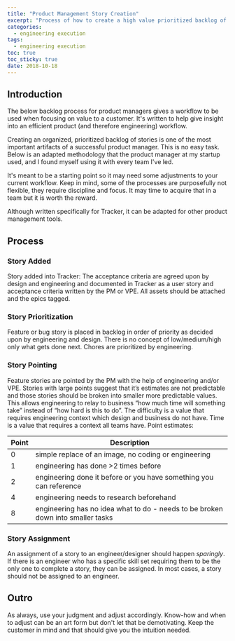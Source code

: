 ```yaml
---
title: "Product Management Story Creation" 
excerpt: "Process of how to create a high value prioritized backlog of understandable stories "
categories:
  - engineering execution
tags:
  - engineering execution
toc: true
toc_sticky: true
date: 2018-10-18
---
```

## Introduction
The below backlog process for product managers gives a workflow to be used when focusing on value to a customer. It's written to help give insight into an efficient product (and therefore engineering) workflow.

Creating an organized, prioritized backlog of stories is one of the most important artifacts of a successful product manager. This is no easy task. Below is an adapted methodology that the product manager at my startup used, and I found myself using it with every team I've led.

It's meant to be a starting point so it may need some adjustments to your current workflow. Keep in mind, some of the processes are purposefully not flexible, they require discipline and focus. It may time to acquire that in a team but it is worth the reward.

Although written specifically for Tracker, it can be adapted for other product management tools.

## Process
### Story Added
Story added into Tracker: The acceptance criteria are agreed upon by design and engineering and documented in Tracker as a user story and acceptance criteria written by the PM or VPE. All assets should be attached and the epics tagged.

### Story Prioritization
Feature or bug story is placed in backlog in order of priority as decided upon by engineering and design. There is no concept of low/medium/high only what gets done next. Chores are prioritized by engineering.

### Story Pointing
Feature stories are pointed by the PM with the help of engineering and/or VPE. Stories with large points suggest that it’s estimates are not predictable and those stories should be broken into smaller more predictable values. This allows engineering to relay to business “how much time will something take” instead of “how hard is this to do”. The difficulty is a value that requires engineering context which design and business do not have. Time is a value that requires a context all teams have. 
Point estimates:

Point|Description
---|----
0 | simple replace of an image, no coding or engineering
1| engineering has done >2 times before
2|engineering done it before or you have something you can reference
4|engineering needs to research beforehand
8|engineering has no idea what to do - needs to be broken down into smaller tasks

### Story Assignment
An assignment of a story to an engineer/designer should happen *sparingly*. If there is an engineer who has a specific skill set requiring them to be the only one to complete a story, they can be assigned. In most cases, a story should not be assigned to an engineer.

## Outro
As always, use your judgment and adjust accordingly. Know-how and when to adjust can be an art form but don't let that be demotivating. Keep the customer in mind and that should give you the intuition needed.